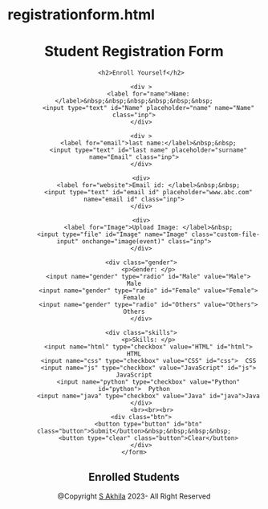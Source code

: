 # registrationform.html
<html lang="en">
<head>
    <meta charset="UTF-8">
    <meta http-equiv="X-UA-Compatible" content="IE=edge">
    <meta name="viewport" content="width=device-width, initial-scale=1.0">
    <title>Registration Form</title>
    <link rel="stylesheet" href="./style.css">

</head>
<body>
<center>
    <h1>Student Registration Form</h1>
    <div class="main">
    <div class="col">
    <form>

        <h2>Enroll Yourself</h2>
         
        <div >
            <label for="name">Name: </label>&nbsp;&nbsp;&nbsp;&nbsp;&nbsp;&nbsp;
            <input type="text" id="Name" placeholder="name" name="Name" class="inp">
        </div>
             
        <div >
            <label for="email">last name:</label>&nbsp;&nbsp;
            <input type="text" id="last name" placeholder="surname" name="Email" class="inp">
        </div>

        <div>
            <label for="website">Email id: </label>&nbsp;&nbsp;
            <input type="text" id="email id" placeholder="www.abc.com" name="email id" class="inp">
        </div>

        <div>
            <label for="Image">Upload Image: </label>&nbsp;
            <input type="file" id="Image" name="Image" class="custom-file-input" onchange="image(event)" class="inp">
        </div>

        <div class="gender">
            <p>Gender: </p>
            <input name="gender" type="radio" id="Male" value="Male">  Male
            <input name="gender" type="radio" id="Female" value="Female">  Female
            <input name="gender" type="radio" id="Others" value="Others">  Others
        </div>

        <div class="skills">
            <p>Skills: </p>
            <input name="html" type="checkbox" value="HTML" id="html"> HTML
            <input name="css" type="checkbox" value="CSS" id="css">  CSS
            <input name="js" type="checkbox" value="JavaScript" id="js">  JavaScript
            <input name="python" type="checkbox" value="Python" id="python">  Python
            <input name="java" type="checkbox" value="Java" id="java">Java
        </div>
              <br><br><br>
        <div class="btn">
            <button type="button" id="btn" class="button">Submit</button>&nbsp;&nbsp;&nbsp;&nbsp;
            <button type="clear" class="button">Clear</button>
        </div>
    </form>
</div>

<div class="col">
    <div class="display">
        <h2 class="h-enrol">Enrolled Students</h2>
        <div class="tp">
        <div class="cards"></div>
    </div>
    </div>
</div>
</div>

<p class="footer">
    @Copyright <a href="https://github.com/akhilasinguru?tab=repositories"  target="_blank">S Akhila</a> 2023- All Right Reserved
</p>

<script src="./script.js"></script>
</center>
</body>
</html>
